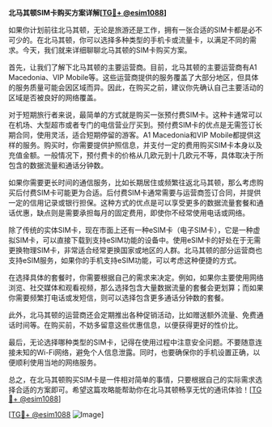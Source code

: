 **北马其顿SIM卡购买方案详解[[TG💪+ @esim1088](https://t.me/s/esim1088)]**

如果你计划前往北马其顿，无论是旅游还是工作，拥有一张合适的SIM卡都是必不可少的。在北马其顿，你可以选择多种类型的手机卡或流量卡，以满足不同的需求。今天，我们就来详细聊聊北马其顿的SIM卡购买方案。

首先，让我们了解下北马其顿的主要运营商。目前，北马其顿的主要运营商有A1 Macedonia、VIP Mobile等。这些运营商提供的服务覆盖了大部分地区，但具体的服务质量可能会因区域而异。因此，在购买之前，建议你先确认自己主要活动的区域是否被良好的网络覆盖。

对于短期旅行者来说，最简单的方式就是购买一张预付费SIM卡。这种卡通常可以在机场、大型超市或者专门的电信营业厅买到。预付费SIM卡的优点是无需签订长期合同，使用灵活，适合短期停留的游客。A1 Macedonia和VIP Mobile都提供这样的服务。购买时，你需要提供护照信息，并支付一定的费用购买SIM卡本身以及充值金额。一般情况下，预付费卡的价格从几欧元到十几欧元不等，具体取决于所包含的数据流量和通话分钟数。

如果你需要更长时间的通信服务，比如长期居住或频繁往返北马其顿，那么考虑购买后付费SIM卡可能更为合适。后付费SIM卡通常需要与运营商签订合同，并提供一定的信用记录或银行担保。这种方式的优点是可以享受更多的数据流量套餐和通话优惠，缺点则是需要承担每月的固定费用，即使你不经常使用电话或网络。

除了传统的实体SIM卡，现在市面上还有一种eSIM卡（电子SIM卡），它是一种虚拟SIM卡，可以直接下载到支持eSIM功能的设备中。使用eSIM卡的好处在于无需更换物理SIM卡，非常适合经常更换国家或地区的人群。北马其顿的部分运营商也支持eSIM服务，如果你的手机支持eSIM功能，可以考虑这种便捷的方式。

在选择具体的套餐时，你需要根据自己的需求来决定。例如，如果你主要使用网络浏览、社交媒体和观看视频，那么选择包含大量数据流量的套餐会更划算；而如果你需要频繁打电话或发短信，则可以选择包含更多通话分钟数的套餐。

此外，北马其顿的运营商还会定期推出各种促销活动，比如赠送额外流量、免费通话时间等。在购买前，不妨多留意这些优惠信息，以便获得更好的性价比。

最后，无论选择哪种类型的SIM卡，记得在使用过程中注意安全问题。不要随意连接未知的Wi-Fi网络，避免个人信息泄露。同时，也要确保你的手机设置正确，以便顺利使用当地的网络服务。

总之，在北马其顿购买SIM卡是一件相对简单的事情，只要根据自己的实际需求选择合适的方案即可。希望这篇攻略能帮助你在北马其顿畅享无忧的通讯体验！[[TG💪+ @esim1088](https://t.me/s/esim1088)]

[[TG💪+ @esim1088](https://t.me/s/esim1088) ![Image](https://i.postimg.cc/4NQfJmqS/Snipaste-2025-05-13-00-14-12.png)]